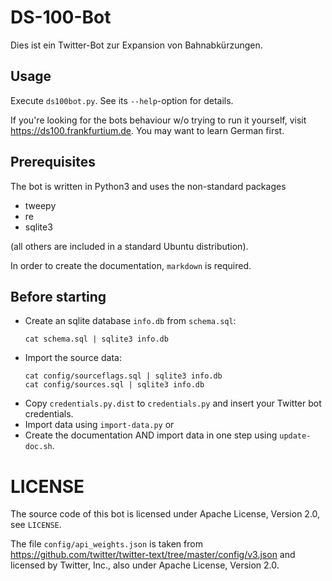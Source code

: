 DS-100-Bot
==========

Dies ist ein Twitter-Bot zur Expansion von Bahnabkürzungen.

Usage
-----

Execute ``ds100bot.py``. See its ``--help``-option for details.

If you're looking for the bots behaviour w/o trying to run it yourself,
visit https://ds100.frankfurtium.de. You may want to learn German first.

Prerequisites
-------------

The bot is written in Python3 and uses the non-standard packages

* tweepy
* re
* sqlite3

(all others are included in a standard Ubuntu distribution).

In order to create the documentation, ``markdown`` is required.

Before starting
---------------

* Create an sqlite database ``info.db`` from ``schema.sql``:
    ```
    cat schema.sql | sqlite3 info.db
    ```
* Import the source data:
    ```
    cat config/sourceflags.sql | sqlite3 info.db
    cat config/sources.sql | sqlite3 info.db
    ```
* Copy ``credentials.py.dist`` to ``credentials.py`` and insert your
  Twitter bot credentials.
* Import data using ``import-data.py`` or
* Create the documentation AND import data in one step using
  ``update-doc.sh``.

LICENSE
=======

The source code of this bot is licensed under Apache License, Version
2.0, see ``LICENSE``.

The file ``config/api_weights.json`` is taken from
https://github.com/twitter/twitter-text/tree/master/config/v3.json and
licensed by Twitter, Inc., also under Apache License, Version 2.0.
